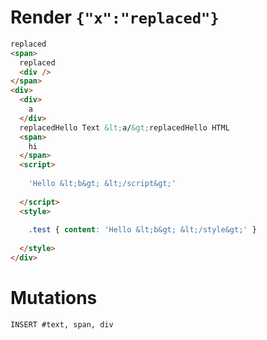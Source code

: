 # Render `{"x":"replaced"}`

```html
replaced
<span>
  replaced
  <div />
</span>
<div>
  <div>
    a
  </div>
  replacedHello Text &lt;a/&gt;replacedHello HTML 
  <span>
    hi
  </span>
  <script>
    
    'Hello &lt;b&gt; &lt;/script&gt;'
  
  </script>
  <style>
    
    .test { content: 'Hello &lt;b&gt; &lt;/style&gt;' }
  
  </style>
</div>
```

# Mutations
```
INSERT #text, span, div
```